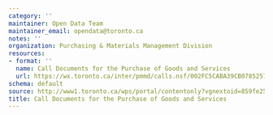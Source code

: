 ```yaml
---
category: ''
maintainer: Open Data Team
maintainer_email: opendata@toronto.ca
notes: ''
organization: Purchasing & Materials Management Division
resources:
- format: ''
  name: Call Documents for the Purchase of Goods and Services
  url: https://wx.toronto.ca/inter/pmmd/calls.nsf/002FC5CABA39CB078525783300553575?readviewentries
schema: default
source: http://www1.toronto.ca/wps/portal/contentonly?vgnextoid=859fe25923590310VgnVCM1000003dd60f89RCRD&vgnextchannel=1a66e03bb8d1e310VgnVCM10000071d60f89RCRD
title: Call Documents for the Purchase of Goods and Services
---
```

